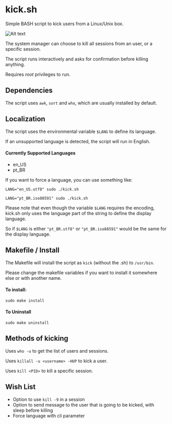 # kick.sh
Simple BASH script to kick users from a Linux/Unix box.  
 

![Alt text](/../screenshots/kick-user.png?raw=true "Kicking a user") 

The system manager can choose to kill all sessions from an user, or a specific session. 

The script runs interactively and asks for confirmation before killing anything.  

Requires *root* privileges to run. 

## Dependencies
The script uses `awk`, `sort` and `who`, which are usually installed by default.
 
## Localization
The script uses the environmental variable `$LANG` to define its language. 

If an unsupported language is detected, the script will run in English. 

#### Currently Supported Languages
 - en_US
 - pt_BR
 
If you want to force a language, you can use something like: 

`LANG="en_US.utf8" sudo ./kick.sh`  

`LANG="pt_BR.iso88591" sudo ./kick.sh`
 
Please note that even though the variable `$LANG` requires the encoding,
kick.sh only uses the language part of the string to define the display language. 
 
So if `$LANG` is either `"pt_BR.utf8"` or `"pt_BR.iso88591"` would be the same for the display language. 
 
## Makefile / Install

The Makefile will install the script as `kick` (without the .sh) to `/usr/bin`. 

Please change the makefile variables if you want to install it somewhere else or with another name. 

#### To install:
```
sudo make install
```

#### To Uninstall
```
sudo make uninstall
```
 
## Methods of kicking

Uses `who -u` to get the list of users and sessions. 

Uses `killall -u <username> -HUP` to kick a user. 

Uses `kill <PID>` to kill a specific session.


## Wish List
- Option to use `kill -9` in a session
- Option to send message to the user that is going to be kicked, with sleep before killing
- Force language with cli parameter
